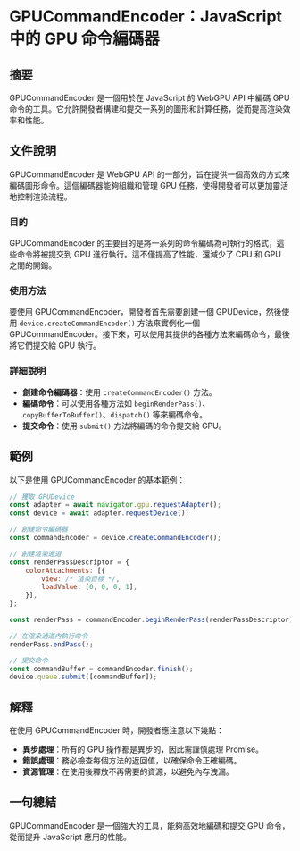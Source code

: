 <!--
Meta Description: # GPUCommandEncoder：JavaScript 中的 GPU 命令編碼器 ## 摘要 GPUCommandEncoder 是一個用於在 JavaScript 的 WebGPU API 中編碼 GPU 命令的工具。它允許開發者構建和提交一系列的圖形和計算任務，從而提高渲染效率和性能。 #...
Meta Keywords: gpu, gpucommandencoder, const, javascript, device
-->

# GPUCommandEncoder：JavaScript 中的 GPU 命令編碼器

## 摘要
GPUCommandEncoder 是一個用於在 JavaScript 的 WebGPU API 中編碼 GPU 命令的工具。它允許開發者構建和提交一系列的圖形和計算任務，從而提高渲染效率和性能。

## 文件說明
GPUCommandEncoder 是 WebGPU API 的一部分，旨在提供一個高效的方式來編碼圖形命令。這個編碼器能夠組織和管理 GPU 任務，使得開發者可以更加靈活地控制渲染流程。

### 目的
GPUCommandEncoder 的主要目的是將一系列的命令編碼為可執行的格式，這些命令將被提交到 GPU 進行執行。這不僅提高了性能，還減少了 CPU 和 GPU 之間的開銷。

### 使用方法
要使用 GPUCommandEncoder，開發者首先需要創建一個 GPUDevice，然後使用 `device.createCommandEncoder()` 方法來實例化一個 GPUCommandEncoder。接下來，可以使用其提供的各種方法來編碼命令，最後將它們提交給 GPU 執行。

### 詳細說明
- **創建命令編碼器**：使用 `createCommandEncoder()` 方法。
- **編碼命令**：可以使用各種方法如 `beginRenderPass()`、`copyBufferToBuffer()`、`dispatch()` 等來編碼命令。
- **提交命令**：使用 `submit()` 方法將編碼的命令提交給 GPU。

## 範例
以下是使用 GPUCommandEncoder 的基本範例：

```javascript
// 獲取 GPUDevice
const adapter = await navigator.gpu.requestAdapter();
const device = await adapter.requestDevice();

// 創建命令編碼器
const commandEncoder = device.createCommandEncoder();

// 創建渲染通道
const renderPassDescriptor = {
    colorAttachments: [{
        view: /* 渲染目標 */,
        loadValue: [0, 0, 0, 1],
    }],
};

const renderPass = commandEncoder.beginRenderPass(renderPassDescriptor);

// 在渲染通道內執行命令
renderPass.endPass();

// 提交命令
const commandBuffer = commandEncoder.finish();
device.queue.submit([commandBuffer]);
```

## 解釋
在使用 GPUCommandEncoder 時，開發者應注意以下幾點：
- **異步處理**：所有的 GPU 操作都是異步的，因此需謹慎處理 Promise。
- **錯誤處理**：務必檢查每個方法的返回值，以確保命令正確編碼。
- **資源管理**：在使用後釋放不再需要的資源，以避免內存洩漏。

## 一句總結
GPUCommandEncoder 是一個強大的工具，能夠高效地編碼和提交 GPU 命令，從而提升 JavaScript 應用的性能。